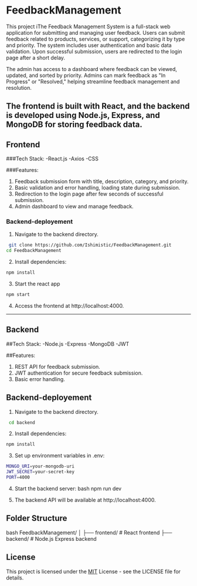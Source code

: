 # FeedbackManagement

This project iThe Feedback Management System is a full-stack web application for submitting and managing user feedback. Users can submit feedback related to products, services, or support, categorizing it by type and priority. The system includes user authentication and basic data validation. Upon successful submission, users are redirected to the login page after a short delay.

The admin has access to a dashboard where feedback can be viewed, updated, and sorted by priority. Admins can mark feedback as "In Progress" or "Resolved," helping streamline feedback management and resolution.

The frontend is built with React, and the backend is developed using Node.js, Express, and MongoDB for storing feedback data.
---

## Frontend

###Tech Stack: 
-React.js
-Axios
-CSS

###Features:
1. Feedback submission form with title, description, category, and priority.
2. Basic validation and error handling, loading state during submission.
3. Redirection to the login page after few seconds of successful submission.
4. Admin dashboard to view and manage feedback.


### Backend-deployement


1. Navigate to the backend directory. 
```bash
 git clone https://github.com/Ishimistic/FeedbackManagement.git
cd FeedbackManagement
```

2. Install dependencies:
```bash
npm install
```

3. Start the react app
```bash
npm start
```

4. Access the frontend at http://localhost:4000.

---
## Backend

##Tech Stack: 
-Node.js
-Express
-MongoDB
-JWT

##Features:
1. REST API for feedback submission.
2. JWT authentication for secure feedback submission.
3. Basic error handling.

## Backend-deployement

1. Navigate to the backend directory. 
```bash
 cd backend
```

2. Install dependencies:
```bash
npm install
```

3. Set up environment variables in .env:
```bash
MONGO_URI=your-mongodb-uri
JWT_SECRET=your-secret-key
PORT=4000
```

4. Start the backend server:
bash
npm run dev

5. The backend API will be available at http://localhost:4000.

## Folder Structure 
bash
FeedbackManagement/
│
├── frontend/                   # React frontend
├── backend/                    # Node.js Express backend

## License


This project is licensed under the [MIT](https://choosealicense.com/licenses/mit/) License - see the LICENSE file for details.
